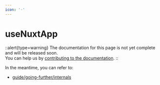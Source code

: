 ```yaml
---
icon: '◦'
---
```


# useNuxtApp

::alert{type=warning}
The documentation for this page is not yet complete and will be released soon.<br>
You can help us by [contributing to the documentation](/community/contribution#documentation-guide).
::

In the meantime, you can refer to:

- [guide/going-further/internals](/guide/going-further/internals)
